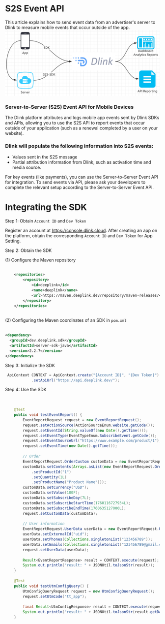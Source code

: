 # S2S Event API

This article explains how to send event data from an advertiser's server to Dlink to measure mobile events that occur outside of the app.
![s2s](s2s.png "s2s.png")

###  Server-to-Server (S2S) Event API for Mobile Devices
The Dlink platform attributes and logs mobile app events sent by Dlink SDKs and APIs, allowing you to use the S2S API to report events that occur outside of your application (such as a renewal completed by a user on your website).
### Dlink will populate the following information into S2S events:

  * Values sent in the S2S message
  *  Partial attribution information from Dlink, such as activation time and media source.

For key events (like payments), you can use the Server-to-Server Event API for integration. To send events via API, please ask your developers to complete the relevant setup according to the Server-to-Server Event API.

# Integrating the SDK
Step 1: Obtain `Account ID` and `Dev Token`

Register an account at https://console.dlink.cloud. After creating an app on the platform, obtain the corresponding `Account ID` and `Dev Token` for App Setting.

Step 2: Obtain the SDK

(1) Configure the Maven repository

```xml

    <repositories>
        <repository>
            <id>deeplink</id>
            <name>deeplink</name>
            <url>https://maven.deeplink.dev/repository/maven-releases/</url>
        </repository>
    </repositories>
    
```
(2) Configuring the Maven coordinates of an SDK in `pom.xml`
```xml

<dependency>
  <groupId>dev.deeplink.sdk</groupId>
  <artifactId>server-sdk-java</artifactId>
  <version>2.2.7</version>
</dependency>

```

Step 3: Initialize the SDK

```java
 ApiContext CONTEXT = ApiContext.create("{Account ID}", "{Dev Token}")
            .setApiUrl("https://api.deeplink.dev/");

```

Step 4: Use the SDK

```java

   
    @Test
    public void testEventReport() {
        EventReportRequest request = new EventReportRequest();
        request.setActionSource(ActionSourceEnum.website.getCode());
        request.setEventId(String.valueOf(new Date().getTime()));
        request.setEventType(EventTypeEnum.SubscribeEvent.getCode());
        request.setEventSourceUrl("https://www.example.com/product/1");
        request.setEventTime(new Date().getTime());

        // Order
        EventReportRequest.OrderCustom customData = new EventReportRequest.OrderCustom();
        customData.setContents(Arrays.asList(new EventReportRequest.OrderCustom.Content()
            .setProductId("1")
            .setQuantity(1L)
            .setProductName("Product Name")));
        customData.setCurrency("USD");
        customData.setValue(100F);
        customData.setSubscribeDay(7L);
        customData.setSubscribeStartTime(1760116727934L);
        customData.setSubscribeEndTime(1760635127000L);
        request.setCustomData(customData);

        // User information
        EventReportRequest.UserData userData = new EventReportRequest.UserData();
        userData.setExternalId("uid");
        userData.setPhones(Collections.singletonList("123456789"));
        userData.setEmails(Collections.singletonList("123456789@gmail.com"));
        request.setUserData(userData);

        Result<EventReportResponse> result = CONTEXT.execute(request);
        System.out.println("result: " + JSONUtil.toJsonStr(result));
    }
    
    @Test
    public void testUtmConfigQuery() {
        UtmConfigQueryRequest request = new UtmConfigQueryRequest();
        request.setUtmCode("tt_app");

        final Result<UtmConfigResponse> result = CONTEXT.execute(request);
        System.out.println("result: " + JSONUtil.toJsonStr(result.getData()));
    }
```
